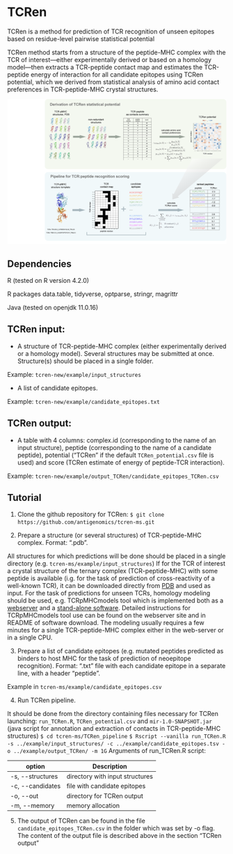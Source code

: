 # TCRen

TCRen is a method for prediction of TCR recognition of unseen epitopes based on residue-level pairwise statistical potential

TCRen method starts from a structure of the peptide-MHC complex with the TCR of interest—either experimentally derived or based on a homology model—then extracts a TCR-peptide contact map and estimates the TCR-peptide energy of interaction for all candidate epitopes using TCRen potential, which we derived from statistical analysis of amino acid contact preferences in TCR-peptide-MHC crystal structures.

![preview](https://github.com/vadim-karnaukhov/tcren-new/blob/master/figures/Fig1.png)

## Dependencies
R (tested on R version 4.2.0)

R packages data.table, tidyverse, optparse, stringr, magrittr

Java (tested on openjdk 11.0.16)

## TCRen input: 
* A structure of TCR-peptide-MHC complex (either experimentally derived or a homology model). Several structures may be submitted at once. Structure(s) should be placed in a single folder.

Example: ```tcren-new/example/input_structures```

* A list of candidate epitopes.

Example: ```tcren-new/example/candidate_epitopes.txt```

## TCRen output:
* A table with 4 columns: complex.id (corresponding to the name of an input structure), peptide (corresponding to the name of a candidate peptide), potential (“TCRen” if the default ```TCRen_potential.csv``` file is used) and score (TCRen estimate of energy of peptide-TCR interaction).

Example: ```tcren-new/example/output_TCRen/candidate_epitopes_TCRen.csv```

## Tutorial
1. Clone the github repository for TCRen:
```$ git clone https://github.com/antigenomics/tcren-ms.git```

2. Prepare a structure (or several structures) of TCR-peptide-MHC complex. Format: “.pdb”.

All structures for which predictions will be done should be placed in a single directory (e.g. ```tcren-ms/example/input_structures```)
If for the TCR of interest a crystal structure of the ternary complex (TCR-peptide-MHC) with some peptide is available (i.g. for the task of prediction of cross-reactivity of a well-known TCR), it can be downloaded directly from [PDB](https://www.rcsb.org/) and used as input. For the task of predictions for unseen TCRs, homology modeling should be used, e.g. TCRpMHCmodels tool which is implemented both as a [webserver](https://services.healthtech.dtu.dk/service.php?TCRpMHCmodels-1.0) and a [stand-alone software](https://services.healthtech.dtu.dk/cgi-bin/sw_request). Detailed instructions for TCRpMHCmodels tool use can be found on the webserver site and in README of software download. The modeling usually requires a few minutes for a single TCR-peptide-MHC complex either in the web-server or in a single CPU. 

3. Prepare a list of candidate epitopes (e.g. mutated peptides predicted as binders to host MHC for the task of prediction of neoepitope recognition). Format: “.txt” file with each candidate epitope in a separate line, with a header “peptide”. 

Example in ```tcren-ms/example/candidate_epitopes.csv```


4. Run TCRen pipeline. 

It should be done from the directory containing files necessary for TCRen launching: ```run_TCRen.R```, ```TCRen_potential.csv``` and ```mir-1.0-SNAPSHOT.jar``` (java script for annotation and extraction of contacts in TCR-peptide-MHC structures)
```$ cd tcren-ms/TCRen_pipeline```
```$ Rscript --vanilla run_TCRen.R -s ../example/input_structures/ -c ../example/candidate_epitopes.tsv -o ../example/output_TCRen/ -m 1G```
Arguments of run_TCRen.R script:

| option                                         | Description                                      |    
|------------------------------------------------|--------------------------------------------------|
| -s, --structures                               | directory with input structures                  |
| -c, --candidates                               | file with candidate epitopes                     |
| -o, --out                                      | directory for TCRen output                       |
| -m, --memory                                   | memory allocation                                |

5. The output of TCRen can be found in the file ```candidate_epitopes_TCRen.csv``` in the folder which was set by -o flag. The content of the output file is described above in the section “TCRen output”

